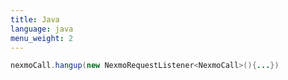 ```yaml
---
title: Java
language: java
menu_weight: 2
---
```


```java
nexmoCall.hangup(new NexmoRequestListener<NexmoCall>(){...})
```
